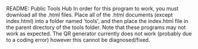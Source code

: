 README: Public Tools Hub
In order for this program to work, you must download all the .html files. Place all of the .html documents (except index.html) into a folder named 'tools', and then place the index.html file in the parent directory of the tools folder. Note that these programs may not work as expected. The QR generator currently does not work (probably due to a coding error) however this cannot be diagnosed/fixed.
